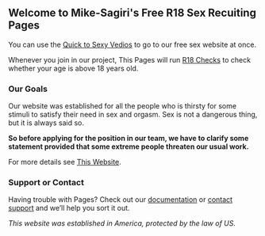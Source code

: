## Welcome to Mike-Sagiri's Free R18 Sex Recuiting Pages

You can use the [Quick to Sexy Vedios](https://space.bilibili.com/) to go to our free sex website at once.

Whenever you join in our project, This Pages will run [R18 Checks](http://dfyz.shiyan.gov.cn/) to check whether your age is above 18 years old.

### Our Goals

Our website was established for all the people who is thirsty for some stimuli to satisfy their need in sex and orgasm. Sex is not a dangerous thing, but it is always said so.

**So before applying for the position in our team, we have to clarify some statement provided that some extreme people threaten our usual work.**

For more details see [This Website](https://www.pku.edu.cn/).

### Support or Contact

Having trouble with Pages? Check out our [documentation](https://docs.github.com/categories/github-pages-basics/) or [contact support](https://support.github.com/contact) and we’ll help you sort it out.

_This website was established in America, protected by the law of US._
